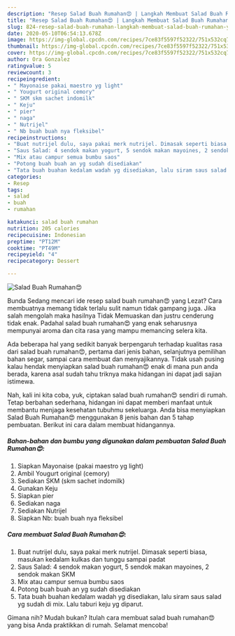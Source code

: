 ```yaml
---
description: "Resep Salad Buah Rumahan😍 | Langkah Membuat Salad Buah Rumahan😍 Yang Enak Dan Mudah"
title: "Resep Salad Buah Rumahan😍 | Langkah Membuat Salad Buah Rumahan😍 Yang Enak Dan Mudah"
slug: 824-resep-salad-buah-rumahan-langkah-membuat-salad-buah-rumahan-yang-enak-dan-mudah
date: 2020-05-10T06:54:13.678Z
image: https://img-global.cpcdn.com/recipes/7ce83f5597f52322/751x532cq70/salad-buah-rumahan😍-foto-resep-utama.jpg
thumbnail: https://img-global.cpcdn.com/recipes/7ce83f5597f52322/751x532cq70/salad-buah-rumahan😍-foto-resep-utama.jpg
cover: https://img-global.cpcdn.com/recipes/7ce83f5597f52322/751x532cq70/salad-buah-rumahan😍-foto-resep-utama.jpg
author: Ora Gonzalez
ratingvalue: 5
reviewcount: 3
recipeingredient:
- " Mayonaise pakai maestro yg light"
- " Yougurt original cemory"
- " SKM skm sachet indomilk"
- " Keju"
- " pier"
- " naga"
- " Nutrijel"
- " Nb buah buah nya fleksibel"
recipeinstructions:
- "Buat nutrijel dulu, saya pakai merk nutrijel. Dimasak seperti biasa, masukan kedalam kulkas dan tunggu sampai padat"
- "Saus Salad: 4 sendok makan yogurt, 5 sendok makan mayoines, 2 sendok makan SKM"
- "Mix atau campur semua bumbu saos"
- "Potong buah buah an yg sudah disediakan"
- "Tata buah buahan kedalam wadah yg disediakan, lalu siram saus salad yg sudah di mix. Lalu taburi keju yg diparut."
categories:
- Resep
tags:
- salad
- buah
- rumahan

katakunci: salad buah rumahan 
nutrition: 205 calories
recipecuisine: Indonesian
preptime: "PT12M"
cooktime: "PT49M"
recipeyield: "4"
recipecategory: Dessert

---
```



![Salad Buah Rumahan😍](https://img-global.cpcdn.com/recipes/7ce83f5597f52322/751x532cq70/salad-buah-rumahan😍-foto-resep-utama.jpg)

Bunda Sedang mencari ide resep salad buah rumahan😍 yang Lezat? Cara membuatnya memang tidak terlalu sulit namun tidak gampang juga. Jika salah mengolah maka hasilnya Tidak Memuaskan dan justru cenderung tidak enak. Padahal salad buah rumahan😍 yang enak seharusnya mempunyai aroma dan cita rasa yang mampu memancing selera kita.

Ada beberapa hal yang sedikit banyak berpengaruh terhadap kualitas rasa dari salad buah rumahan😍, pertama dari jenis bahan, selanjutnya pemilihan bahan segar, sampai cara membuat dan menyajikannya. Tidak usah pusing kalau hendak menyiapkan salad buah rumahan😍 enak di mana pun anda berada, karena asal sudah tahu triknya maka hidangan ini dapat jadi sajian istimewa.




Nah, kali ini kita coba, yuk, ciptakan salad buah rumahan😍 sendiri di rumah. Tetap berbahan sederhana, hidangan ini dapat memberi manfaat untuk membantu menjaga kesehatan tubuhmu sekeluarga. Anda bisa menyiapkan Salad Buah Rumahan😍 menggunakan 8 jenis bahan dan 5 tahap pembuatan. Berikut ini cara dalam membuat hidangannya.

<!--inarticleads1-->

##### Bahan-bahan dan bumbu yang digunakan dalam pembuatan Salad Buah Rumahan😍:

1. Siapkan  Mayonaise (pakai maestro yg light)
1. Ambil  Yougurt original (cemory)
1. Sediakan  SKM (skm sachet indomilk)
1. Gunakan  Keju
1. Siapkan  pier
1. Sediakan  naga
1. Sediakan  Nutrijel
1. Siapkan  Nb: buah buah nya fleksibel




<!--inarticleads2-->

##### Cara membuat Salad Buah Rumahan😍:

1. Buat nutrijel dulu, saya pakai merk nutrijel. Dimasak seperti biasa, masukan kedalam kulkas dan tunggu sampai padat
1. Saus Salad: 4 sendok makan yogurt, 5 sendok makan mayoines, 2 sendok makan SKM
1. Mix atau campur semua bumbu saos
1. Potong buah buah an yg sudah disediakan
1. Tata buah buahan kedalam wadah yg disediakan, lalu siram saus salad yg sudah di mix. Lalu taburi keju yg diparut.




Gimana nih? Mudah bukan? Itulah cara membuat salad buah rumahan😍 yang bisa Anda praktikkan di rumah. Selamat mencoba!
